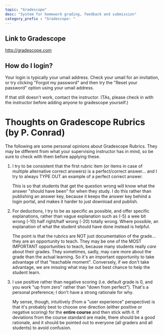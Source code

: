 ```yaml
---
topic: "Gradescope"
desc: "System for homework grading, feedback and submission"
category_prefix	: "Gradescope: "
---
```


## Link to Gradescope

<http://gradescope.com>

## How do I login?  

Your login is typically your umail address.  Check your umail for an invitation, or try clicking "Forgot my password" and then try the "Reset your password" option
using your umail address.

If that still doesn't work, contact the instructor.  (TAs, please check in with the instructor before adding anyone to gradescope yourself.)

# Thoughts on Gradescope Rubrics (by P. Conrad)

The following are some personal opinions about Gradescope Rubrics.   They may be different from what your supervising instructor has in mind, so be sure to check with them before applying these.


1. I try to be consistent that the first rubric item (or items in case of multiple alternative correct answers) 
   is a perfect/correct answer... and I try to always TYPE OUT an example of a perfect correct answer.   
   
   This is so that students that get the question wrong will know what the answer "should have been" for when they study.    I do this rather than publishing an answer key, because it keeps the answer key behind a login portal, and makes it harder to just download and publish.

2. For deductions, I try to be as specific as possible, and offer specific explanations, 
   rather than vague explanation such as (-5) a wee bit wrong  (-10)  half right/half wrong (-20) totally wrong.  Where possible, an explanation of what the student should have done instead is helpful.

   The point is that the rubrics are NOT just documentation of the grade... they are an opportunity to teach.  They may be one of the MOST IMPORTANT opportunities to teach, because many students really *care* about their grades.     They sometimes, sadly, may care more about the grade than the actual learning.   So it's an important opportunity to take advantage of that "teachable moment".  Conversely, if we don't take advantage, we are missing what may be out best chance to help the student learn.

3. I use positive rather than negative scoring (i.e. default grade is 0, and you work "up from zero" 
   rather than  "down from perfect").  That's a personal preference; I don't have a strong rationale for why. 

   My sense, though, intuitively (from a "user experience" perspective) is that it's probably best to choose one direction (either positive or negative scoring) for the **entire course** and then stick with it.  If deviations from the course standard are made, there should be a good rationale, and it should be pointed out to everyone (all graders and all students) to avoid confusion.
